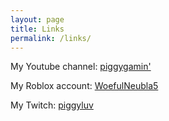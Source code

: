 ```yaml
---
layout: page
title: Links
permalink: /links/
---
```


My Youtube channel: [piggygamin'][link1]

My Roblox account: [WoefulNeubla5][link2]

My Twitch: [piggyluv][link3]

[link1]: https://www.youtube.com/channel/UCS0ISs0BnxZuYzAwSVhT9Ww
[link2]: https://www.roblox.com/users/235662525/profile
[link3]: https://www.twitch.tv/piggyluv
